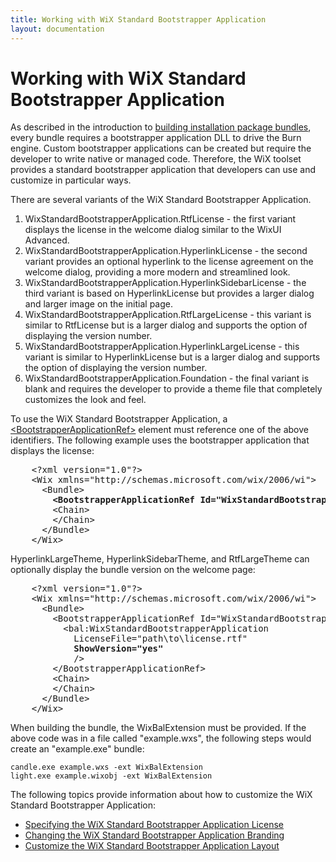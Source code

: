 ```yaml
---
title: Working with WiX Standard Bootstrapper Application
layout: documentation
---
```

# Working with WiX Standard Bootstrapper Application

As described in the introduction to [building installation package bundles](~/bundle/index.html), every bundle requires a bootstrapper application DLL to drive the Burn engine. Custom bootstrapper applications can be created but require the developer to write native or managed code. Therefore, the WiX toolset provides a standard bootstrapper application that developers can use and customize in particular ways.

There are several variants of the WiX Standard Bootstrapper Application.

1. WixStandardBootstrapperApplication.RtfLicense - the first variant displays the license in the welcome dialog similar to the WixUI Advanced.
1. WixStandardBootstrapperApplication.HyperlinkLicense - the second variant provides an optional hyperlink to the license agreement on the welcome dialog, providing a more modern and streamlined look.
1. WixStandardBootstrapperApplication.HyperlinkSidebarLicense - the third variant is based on HyperlinkLicense but provides a larger dialog and larger image on the initial page.
1. WixStandardBootstrapperApplication.RtfLargeLicense - this variant is similar to RtfLicense but is a larger dialog and supports the option of displaying the version number.
1. WixStandardBootstrapperApplication.HyperlinkLargeLicense - this variant is similar to HyperlinkLicense but is a larger dialog and supports the option of displaying the version number.
1. WixStandardBootstrapperApplication.Foundation - the final variant is blank and requires the developer to provide a theme file that completely customizes the look and feel.

To use the WiX Standard Bootstrapper Application, a [&lt;BootstrapperApplicationRef&gt;](~/xsd/wix/bootstrapperapplicationref.html) element must reference one of the above identifiers. The following example uses the bootstrapper application that displays the license:

<pre>    &lt;?xml version=&quot;1.0&quot;?&gt;
    &lt;Wix xmlns=&quot;http://schemas.microsoft.com/wix/2006/wi&quot;&gt;
      &lt;Bundle&gt;
<strong class="highlight">        &lt;BootstrapperApplicationRef Id=&quot;WixStandardBootstrapperApplication.RtfLicense&quot; /&gt;</strong>
        &lt;Chain&gt;
        &lt;/Chain&gt;
      &lt;/Bundle&gt;
    &lt;/Wix&gt;</pre>

HyperlinkLargeTheme, HyperlinkSidebarTheme, and RtfLargeTheme can optionally display the bundle version on the welcome page:

<pre>    &lt;?xml version=&quot;1.0&quot;?&gt;
    &lt;Wix xmlns=&quot;http://schemas.microsoft.com/wix/2006/wi&quot;&gt;
      &lt;Bundle&gt;
        &lt;BootstrapperApplicationRef Id=&quot;WixStandardBootstrapperApplication.RtfLicense&quot;&gt;
          &lt;bal:WixStandardBootstrapperApplication
            LicenseFile=&quot;path\to\license.rtf&quot;
            <strong class="highlight">ShowVersion=&quot;yes&quot;</strong>
            /&gt;
        &lt;/BootstrapperApplicationRef&gt;
        &lt;Chain&gt;
        &lt;/Chain&gt;
      &lt;/Bundle&gt;
    &lt;/Wix&gt;</pre>

When building the bundle, the WixBalExtension must be provided. If the above code was in a file called &quot;example.wxs&quot;, the following steps would create an &quot;example.exe&quot; bundle:

    candle.exe example.wxs -ext WixBalExtension
    light.exe example.wixobj -ext WixBalExtension

The following topics provide information about how to customize the WiX Standard Bootstrapper Application:

*  [Specifying the WiX Standard Bootstrapper Application License](wixstdba_license.html)
*  [Changing the WiX Standard Bootstrapper Application Branding](wixstdba_branding.html)
*  [Customize the WiX Standard Bootstrapper Application Layout](wixstdba_customize.html)
